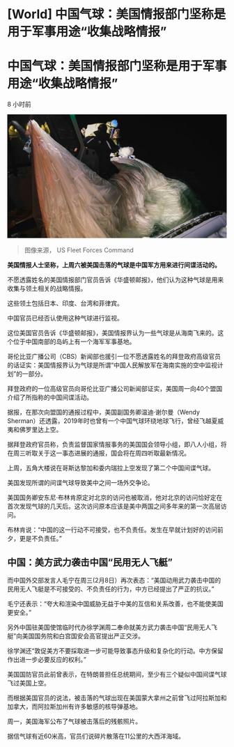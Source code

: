 # [World] 中国气球：美国情报部门坚称是用于军事用途“收集战略情报”

#  中国气球：美国情报部门坚称是用于军事用途“收集战略情报”

8 小时前

![被击落的中国气球从海上打捞起来](_128552410_balloon3.jpg)

> 图像来源，  US Fleet Forces Command

**美国情报人士坚称，上周六被美国击落的气球是中国军方用来进行间谍活动的。**

不愿透露姓名的美国情报部门官员告诉《华盛顿邮报》，他们认为这种气球是用来收集与领土相关的战略情报。

这些领土包括日本、印度、台湾和菲律宾。

中国官员已经否认使用这种气球进行监视。

这位美国官员告诉《华盛顿邮报》，美国情报界认为一些气球是从海南飞来的。这个位于中国南部的岛屿上有一个海军军事基地。

哥伦比亚广播公司（CBS）新闻部也援引一位不愿透露姓名的拜登政府高级官员的话证实：美国情报界认为气球是所谓“中国人民解放军在海南实施的空中监视计划”的一部分。

拜登政府的一位高级官员向哥伦比亚广播公司新闻部证实，美国周一向40个盟国介绍了所指称的中国间谍活动。


据报，在那次向盟国的通报过程中，美国副国务卿温迪·谢尔曼（Wendy Sherman）还透露，2019年时也曾有一个中国气球环绕地球飞行，曾经飞越夏威夷和佛罗里达上空。

据拜登政府官员称，负责监督国家情报事务的美国国会领导小组，即八人小组，将在周三听取关于这一事态进展的通报，国会将在周四听取最新情况。

上周，五角大楼说在哥斯达黎加和委内瑞拉上空发现了第二个中国间谍气球。

美国发现所谓的间谍气球导致美中之间一场外交争论。

美国国务卿安东尼·布林肯原定对北京的访问也被取消，他对北京的访问恰好定在首次发现气球的几天后。这次访问原本应该是美中两国之间多年来的第一次高层访问。

布林肯说：“中国的这一行动不可接受，也不负责任。发生在早就计划好的访问前夕，更是不负责任。”

##  中国：美方武力袭击中国“民用无人飞艇”

而中国外交部发言人毛宁在周三(2月8日）再次表态：“美国动用武力袭击中国的民用无人飞艇是不可接受的、不负责任的行为，中方已经提出了严正的抗议。”

毛宁还表示：“夸大和渲染中国威胁无益于中美的互信和关系改善，也不能使美国更安全。”

另外中国驻美国使馆临时代办徐学渊周二奉命就美方武力袭击中国“民用无人飞艇”向美国国务院和白宫国安会高官提出严正交涉。

徐学渊还“敦促美方不要採取进一步可能导致事态升级和复杂化的行动。中方保留作出进一步必要反应的权利。”

美国国防官员此前曾表示，在特朗普担任总统期间，至少有三个疑似中国间谍气球飞过美国上空。

而根据美国官员的说法，被击落的气球出现在美国蒙大拿州之前曾飞过阿拉斯加和加拿大，而阿拉斯加州有许多敏感的核导弹基地。

周一，美国海军公布了气球被击落后的残骸照片。

据信气球有近60米高，官员们说碎片散落在11公里的大西洋海域。


